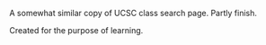 A somewhat similar copy of UCSC class search page. 
Partly finish.

Created for the purpose of learning. 
